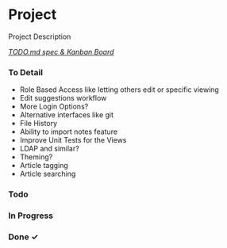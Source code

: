 # Project

Project Description

<em>[TODO.md spec & Kanban Board](https://bit.ly/3fCwKfM)</em>

### To Detail

- Role Based Access like letting others edit or specific viewing
- Edit suggestions workflow
- More Login Options?
- Alternative interfaces like git
- File History
- Ability to import notes feature
- Improve Unit Tests for the Views
- LDAP and similar?
- Theming?
- Article tagging
- Article searching

### Todo

### In Progress

### Done ✓
